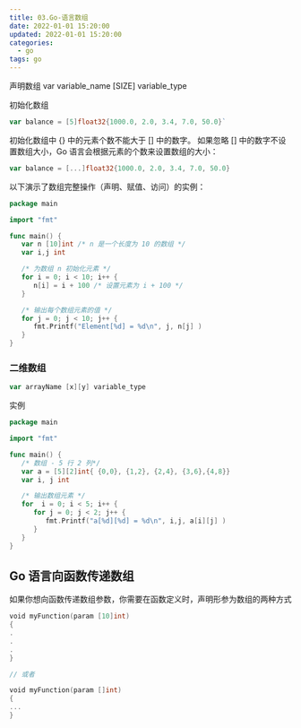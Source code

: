 ```yaml
---
title: 03.Go-语言数组
date: 2022-01-01 15:20:00
updated: 2022-01-01 15:20:00
categories:
  - go
tags: go
---
```


声明数组
var variable_name [SIZE] variable_type

初始化数组

```go
var balance = [5]float32{1000.0, 2.0, 3.4, 7.0, 50.0}`
```

初始化数组中 {} 中的元素个数不能大于 [] 中的数字。
如果忽略 [] 中的数字不设置数组大小，Go 语言会根据元素的个数来设置数组的大小：

```go
var balance = [...]float32{1000.0, 2.0, 3.4, 7.0, 50.0}
```

<!-- more -->

以下演示了数组完整操作（声明、赋值、访问）的实例：

```go
package main

import "fmt"

func main() {
   var n [10]int /* n 是一个长度为 10 的数组 */
   var i,j int

   /* 为数组 n 初始化元素 */
   for i = 0; i < 10; i++ {
      n[i] = i + 100 /* 设置元素为 i + 100 */
   }

   /* 输出每个数组元素的值 */
   for j = 0; j < 10; j++ {
      fmt.Printf("Element[%d] = %d\n", j, n[j] )
   }
}
```

### 二维数组

```go
var arrayName [x][y] variable_type
```

实例

```go
package main

import "fmt"

func main() {
   /* 数组 - 5 行 2 列*/
   var a = [5][2]int{ {0,0}, {1,2}, {2,4}, {3,6},{4,8}}
   var i, j int

   /* 输出数组元素 */
   for  i = 0; i < 5; i++ {
      for j = 0; j < 2; j++ {
         fmt.Printf("a[%d][%d] = %d\n", i,j, a[i][j] )
      }
   }
}
```

## Go 语言向函数传递数组

如果你想向函数传递数组参数，你需要在函数定义时，声明形参为数组的两种方式

```go
void myFunction(param [10]int)
{
.
.
.
}

// 或者

void myFunction(param []int)
{
...
}
```
